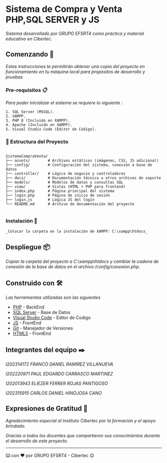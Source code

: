 # Sistema de Compra y Venta PHP,SQL SERVER y JS

_Sistema desarrollado por GRUPO EFSRT4 como práctica y material educativo en Cibertec._

## Comenzando 🚀

_Estas instrucciones te permitirán obtener una copia del proyecto en funcionamiento en tu máquina local para propósitos de desarrollo y pruebas_

### Pre-requisitos 📋

_Para poder inicializar el sistema se requiere lo siguiente :_

```
1. SQL Server (MSSQL).
2. XAMPP.
3. PHP 8 (Incluido en XAMPP).
4. Apache (Incluido en XAMPP).
5. Visual Studio Code (Editor de Código).

```

### 📂 Estructura del Proyecto
```

SistemaCompraVenta/
├── assets/        # Archivos estáticos (imágenes, CSS, JS adicional)
├── config/        # Configuración del sistema, conexión a base de datos
├── controller/    # Lógica de negocio y controladores
├── docs/          # Documentación técnica u otros archivos de soporte
├── models/        # Modelos de datos y consultas SQL
├── view/          # Vistas (HTML + PHP para frontend)
├── index.php      # Página principal del sistema
├── login.php      # Página de inicio de sesión
├── login.js       # Lógica JS del login
└── README.md      # Archivo de documentación del proyecto


```

### Instalación 🔧
```
_Colocar la carpeta en la instalación de XAMPP: C:\xampp\htdocs_

```

## Despliegue 📦

_Copiar la carpeta del proyecto a C:\xampp\htdocs y cambiar la cadena de conexión de la base de datos en el archivo /config/conexion.php._

## Construido con 🛠️

_Las herramientas utilizadas son las siguientes_

* [PHP](http://www.php.net/) - BackEnd
* [SQL Server](https://www.microsoft.com/es-es/sql-server/sql-server-downloads) - Base de Datos
* [Visual Studio Code](https://code.visualstudio.com/) - Editor de Codigo
* [JS](https://www.javascript.com/) - FrontEnd
* [Git](https://git-scm.com/) - Manejador de Versiones
* [HTML5](https://html5.org/) - FrontEnd

## Integrantes del equipo ✒️

*I202314172 FRANCO DANIEL RAMIREZ VILLANUEVA*

*I202220971 PAUL EDGARDO CARRASCO MARTINEZ*

*I202013943 ELIEZER FERRER ROJAS PANTIGOSO*

*I202315915 CARLOS DANIEL HINOJOSA CANO*

## Expresiones de Gratitud 🎁

*Agradecimiento especial al Instituto Cibertec por la formación y el apoyo brindado.*

*Gracias a todos los docentes que compartieron sus conocimientos durante el desarrollo de este proyecto.*

---
⌨️ con ❤️ por GRUPO EFSRT4 - Cibertec 😊
